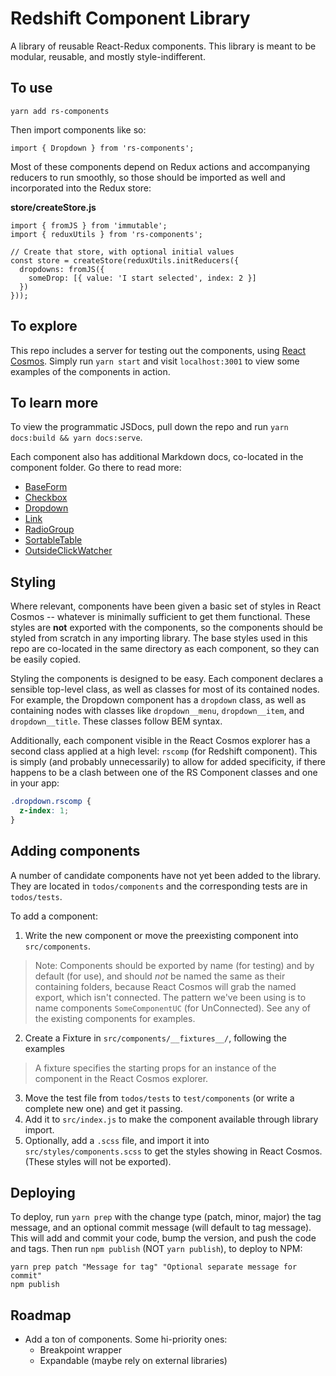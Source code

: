 # Redshift Component Library

A library of reusable React-Redux components. This library is meant to be modular, reusable, and mostly style-indifferent.

## To use

```
yarn add rs-components
```

Then import components like so:

```
import { Dropdown } from 'rs-components';
```

Most of these components depend on Redux actions and accompanying reducers to run smoothly, so those should be imported as well and incorporated into the Redux store:

**store/createStore.js**
```
import { fromJS } from 'immutable';
import { reduxUtils } from 'rs-components';

// Create that store, with optional initial values
const store = createStore(reduxUtils.initReducers({
  dropdowns: fromJS({
    someDrop: [{ value: 'I start selected', index: 2 }]
  })
}));
```

## To explore

This repo includes a server for testing out the components, using [React Cosmos](https://github.com/react-cosmos/react-cosmos). Simply run `yarn start` and visit `localhost:3001` to view some examples of the components in action.

## To learn more

To view the programmatic JSDocs, pull down the repo and run `yarn docs:build && yarn docs:serve`.

Each component also has additional Markdown docs, co-located in the component folder. Go there to read more:

- [BaseForm](./src/components/BaseForm)
- [Checkbox](./src/components/Checkbox)
- [Dropdown](./src/components/Dropdown)
- [Link](./src/components/Link)
- [RadioGroup](./src/components/RadioGroup)
- [SortableTable](./src/components/SortableTable)
- [OutsideClickWatcher](./src/components/OutsideClickWatcher)

## Styling

Where relevant, components have been given a basic set of styles in React Cosmos -- whatever is minimally sufficient to get them functional. These styles are **not** exported with the components, so the components should be styled from scratch in any importing library. The base styles used in this repo are co-located in the same directory as each component, so they can be easily copied.

Styling the components is designed to be easy. Each component declares a sensible top-level class, as well as classes for most of its contained nodes. For example, the Dropdown component has a `dropdown` class, as well as containing nodes with classes like `dropdown__menu`, `dropdown__item`, and `dropdown__title`. These classes follow BEM syntax.

Additionally, each component visible in the React Cosmos explorer has a second class applied at a high level: `rscomp` (for Redshift component). This is simply (and probably unnecessarily) to allow for added specificity, if there happens to be a clash between one of the RS Component classes and one in your app:

```scss
.dropdown.rscomp {
  z-index: 1;
}
```

## Adding components

A number of candidate components have not yet been added to the library. They are located in `todos/components` and the corresponding tests are in `todos/tests`.

To add a component:

1. Write the new component or move the preexisting component into `src/components`.

> Note: Components should be exported by name (for testing) and by default (for use), and should *not* be named the same as their containing folders, because React Cosmos will grab the named export, which isn't connected. The pattern we've been using is to name components `SomeComponentUC` (for UnConnected). See any of the existing components for examples.

2. Create a Fixture in `src/components/__fixtures__/`, following the examples

  > A fixture specifies the starting props for an instance of the component in the React Cosmos explorer.

3. Move the test file from `todos/tests` to `test/components` (or write a complete new one) and get it passing.
4. Add it to `src/index.js` to make the component available through library import.
5. Optionally, add a `.scss` file, and import it into `src/styles/components.scss` to get the styles showing in React Cosmos. (These styles will not be exported).

## Deploying

To deploy, run `yarn prep` with the change type (patch, minor, major) the tag message, and an optional commit message (will default to tag message). This will add and commit your code, bump the version, and push the code and tags. Then run `npm publish` (NOT `yarn publish`), to deploy to NPM:

```
yarn prep patch "Message for tag" "Optional separate message for commit"
npm publish
```

## Roadmap

- Add a ton of components. Some hi-priority ones:
  - Breakpoint wrapper
  - Expandable (maybe rely on external libraries)